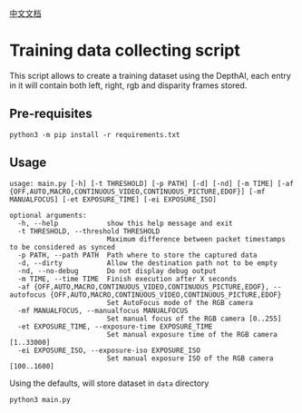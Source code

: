 [中文文档](README.zh-CN.md)

# Training data collecting script

This script allows to create a training dataset using the DepthAI, each entry in it will contain
both left, right, rgb and disparity frames stored.

## Pre-requisites

```
python3 -m pip install -r requirements.txt
```

## Usage

```
usage: main.py [-h] [-t THRESHOLD] [-p PATH] [-d] [-nd] [-m TIME] [-af {OFF,AUTO,MACRO,CONTINUOUS_VIDEO,CONTINUOUS_PICTURE,EDOF}] [-mf MANUALFOCUS] [-et EXPOSURE_TIME] [-ei EXPOSURE_ISO]

optional arguments:
  -h, --help            show this help message and exit
  -t THRESHOLD, --threshold THRESHOLD
                        Maximum difference between packet timestamps to be considered as synced
  -p PATH, --path PATH  Path where to store the captured data
  -d, --dirty           Allow the destination path not to be empty
  -nd, --no-debug       Do not display debug output
  -m TIME, --time TIME  Finish execution after X seconds
  -af {OFF,AUTO,MACRO,CONTINUOUS_VIDEO,CONTINUOUS_PICTURE,EDOF}, --autofocus {OFF,AUTO,MACRO,CONTINUOUS_VIDEO,CONTINUOUS_PICTURE,EDOF}
                        Set AutoFocus mode of the RGB camera
  -mf MANUALFOCUS, --manualfocus MANUALFOCUS
                        Set manual focus of the RGB camera [0..255]
  -et EXPOSURE_TIME, --exposure-time EXPOSURE_TIME
                        Set manual exposure time of the RGB camera [1..33000]
  -ei EXPOSURE_ISO, --exposure-iso EXPOSURE_ISO
                        Set manual exposure ISO of the RGB camera [100..1600]

```

Using the defaults, will store dataset in `data` directory

```
python3 main.py
```
